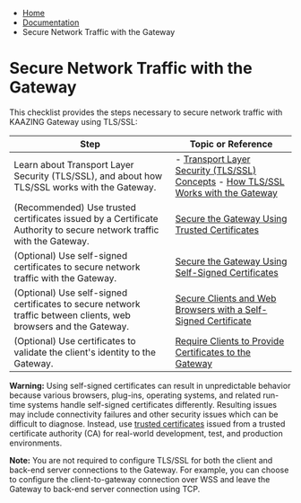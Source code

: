 -   [Home](../../index.md)
-   [Documentation](../index.md)
-   Secure Network Traffic with the Gateway

Secure Network Traffic with the Gateway
==========================================

This checklist provides the steps necessary to secure network traffic with KAAZING Gateway using TLS/SSL:

| Step                                                                                                                 | Topic or Reference                                                                                               |
|----------------------------------------------------------------------------------------------------------------------|------------------------------------------------------------------------------------------------------------------|
| Learn about Transport Layer Security (TLS/SSL), and about how TLS/SSL works with the Gateway.                        | - [Transport Layer Security (TLS/SSL) Concepts](c_tls.md) - [How TLS/SSL Works with the Gateway](u_tls_works.md) |
| (Recommended) Use trusted certificates issued by a Certificate Authority to secure network traffic with the Gateway. | [Secure the Gateway Using Trusted Certificates](p_tls_trusted.md)                                                |
| (Optional) Use self-signed certificates to secure network traffic with the Gateway.                                  | [Secure the Gateway Using Self-Signed Certificates](p_tls_selfsigned.md)                                         |
| (Optional) Use self-signed certificates to secure network traffic between clients, web browsers and the Gateway.     | [Secure Clients and Web Browsers with a Self-Signed Certificate](p_tls_clientapp.md)                             |
| (Optional) Use certificates to validate the client's identity to the Gateway.                                        | [Require Clients to Provide Certificates to the Gateway](p_tls_mutualauth.md)                                    |

**Warning:** Using self-signed certificates can result in unpredictable behavior because various browsers, plug-ins, operating systems, and related run-time systems handle self-signed certificates differently. Resulting issues may include connectivity failures and other security issues which can be difficult to diagnose. Instead, use [trusted certificates](p_tls_trusted.md) issued from a trusted certificate authority (CA) for real-world development, test, and production environments.

**Note:** You are not required to configure TLS/SSL for both the client and back-end server connections to the Gateway. For example, you can choose to configure the client-to-gateway connection over WSS and leave the Gateway to back-end server connection using TCP.
